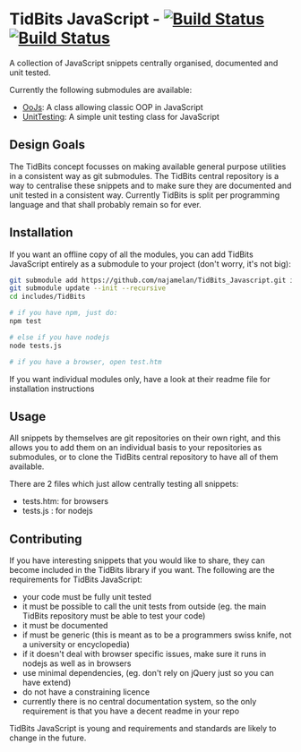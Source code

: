 # TidBits JavaScript - [![Build Status](https://travis-ci.org/najamelan/TidBits_Javascript.png)](https://travis-ci.org/najamelan/TidBits_Javascript)[![Build Status](https://codeship.com/projects/160104/status?branch=master)](https://codeship.com/projects/160104/status?branch=master)


A collection of JavaScript snippets centrally organised, documented and unit tested.

Currently the following submodules are available:

- [OoJs](https://github.com/najamelan/TidBits_Javascript_OoJs): A class allowing classic OOP in JavaScript
- [UnitTesting](https://github.com/najamelan/TidBits_Javascript_UnitTesting): A simple unit testing class for JavaScript


## Design Goals

The TidBits concept focusses on making available general purpose utilities in a consistent way as git submodules. The TidBits central repository is a way to centralise these snippets and to make sure they are documented and unit tested in a consistent way. Currently TidBits is split per programming language and that shall probably remain so for ever.

## Installation
If you want an offline copy of all the modules, you can add TidBits JavaScript entirely as a submodule to your project (don't worry, it's not big):

```bash
git submodule add https://github.com/najamelan/TidBits_Javascript.git includes/TidBits
git submodule update --init --recursive
cd includes/TidBits

# if you have npm, just do:
npm test

# else if you have nodejs
node tests.js

# if you have a browser, open test.htm
```

If you want individual modules only, have a look at their readme file for installation instructions

## Usage

All snippets by themselves are git repositories on their own right, and this allows you to add them on an individual basis to your repositories as submodules, or to clone the TidBits central repository to have all of them available. 

There are 2 files which just allow centrally testing all snippets:

- tests.htm: for browsers
- tests.js : for nodejs

## Contributing

If you have interesting snippets that you would like to share, they can become included in the TidBits library if you want. The following are the requirements for TidBits JavaScript:

- your code must be fully unit tested
- it must be possible to call the unit tests from outside (eg. the main TidBits repository must be able to test your code)
- it must be documented
- if must be generic (this is meant as to be a programmers swiss knife, not a university or encyclopedia)
- if it doesn't deal with browser specific issues, make sure it runs in nodejs as well as in browsers
- use minimal dependencies, (eg. don't rely on jQuery just so you can have extend)
- do not have a constraining licence
- currently there is no central documentation system, so the only requirement is that you have a decent readme in your repo

TidBits JavaScript is young and requirements and standards are likely to change in the future.
